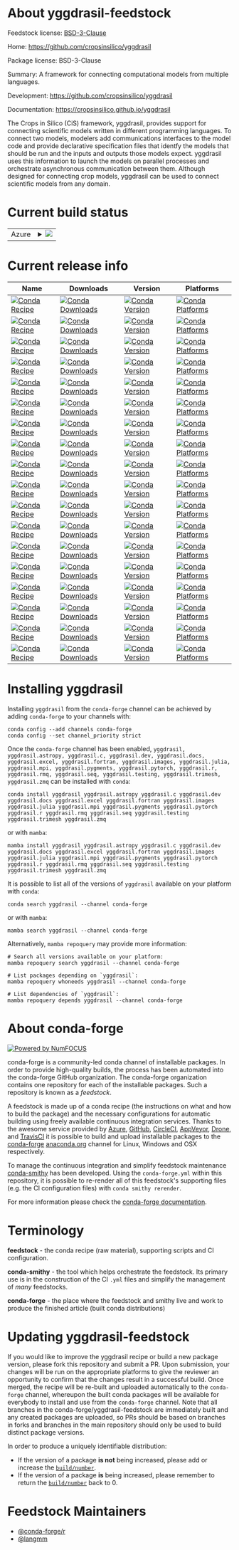 About yggdrasil-feedstock
=========================

Feedstock license: [BSD-3-Clause](https://github.com/conda-forge/yggdrasil-feedstock/blob/main/LICENSE.txt)

Home: https://github.com/cropsinsilico/yggdrasil

Package license: BSD-3-Clause

Summary: A framework for connecting computational models from multiple languages.

Development: https://github.com/cropsinsilico/yggdrasil

Documentation: https://cropsinsilico.github.io/yggdrasil

The Crops in Silico (CiS) framework, yggdrasil, provides support for
connecting scientific models written in different programming languages.
To connect two models, modelers add communications interfaces to the model code
and provide declarative specification files that identfy the
models that should be run and the inputs and outputs those models
expect. yggdrasil uses this information to launch the models
on parallel processes and orchestrate asynchronous communication between them.
Although designed for connecting crop models, yggdrasil can be used to
connect scientific models from any domain.


Current build status
====================


<table>
    
  <tr>
    <td>Azure</td>
    <td>
      <details>
        <summary>
          <a href="https://dev.azure.com/conda-forge/feedstock-builds/_build/latest?definitionId=6228&branchName=main">
            <img src="https://dev.azure.com/conda-forge/feedstock-builds/_apis/build/status/yggdrasil-feedstock?branchName=main">
          </a>
        </summary>
        <table>
          <thead><tr><th>Variant</th><th>Status</th></tr></thead>
          <tbody><tr>
              <td>linux_64_python3.10.____cpython</td>
              <td>
                <a href="https://dev.azure.com/conda-forge/feedstock-builds/_build/latest?definitionId=6228&branchName=main">
                  <img src="https://dev.azure.com/conda-forge/feedstock-builds/_apis/build/status/yggdrasil-feedstock?branchName=main&jobName=linux&configuration=linux%20linux_64_python3.10.____cpython" alt="variant">
                </a>
              </td>
            </tr><tr>
              <td>linux_64_python3.11.____cpython</td>
              <td>
                <a href="https://dev.azure.com/conda-forge/feedstock-builds/_build/latest?definitionId=6228&branchName=main">
                  <img src="https://dev.azure.com/conda-forge/feedstock-builds/_apis/build/status/yggdrasil-feedstock?branchName=main&jobName=linux&configuration=linux%20linux_64_python3.11.____cpython" alt="variant">
                </a>
              </td>
            </tr><tr>
              <td>linux_64_python3.12.____cpython</td>
              <td>
                <a href="https://dev.azure.com/conda-forge/feedstock-builds/_build/latest?definitionId=6228&branchName=main">
                  <img src="https://dev.azure.com/conda-forge/feedstock-builds/_apis/build/status/yggdrasil-feedstock?branchName=main&jobName=linux&configuration=linux%20linux_64_python3.12.____cpython" alt="variant">
                </a>
              </td>
            </tr><tr>
              <td>linux_64_python3.8.____cpython</td>
              <td>
                <a href="https://dev.azure.com/conda-forge/feedstock-builds/_build/latest?definitionId=6228&branchName=main">
                  <img src="https://dev.azure.com/conda-forge/feedstock-builds/_apis/build/status/yggdrasil-feedstock?branchName=main&jobName=linux&configuration=linux%20linux_64_python3.8.____cpython" alt="variant">
                </a>
              </td>
            </tr><tr>
              <td>linux_64_python3.9.____cpython</td>
              <td>
                <a href="https://dev.azure.com/conda-forge/feedstock-builds/_build/latest?definitionId=6228&branchName=main">
                  <img src="https://dev.azure.com/conda-forge/feedstock-builds/_apis/build/status/yggdrasil-feedstock?branchName=main&jobName=linux&configuration=linux%20linux_64_python3.9.____cpython" alt="variant">
                </a>
              </td>
            </tr><tr>
              <td>osx_64_python3.10.____cpython</td>
              <td>
                <a href="https://dev.azure.com/conda-forge/feedstock-builds/_build/latest?definitionId=6228&branchName=main">
                  <img src="https://dev.azure.com/conda-forge/feedstock-builds/_apis/build/status/yggdrasil-feedstock?branchName=main&jobName=osx&configuration=osx%20osx_64_python3.10.____cpython" alt="variant">
                </a>
              </td>
            </tr><tr>
              <td>osx_64_python3.11.____cpython</td>
              <td>
                <a href="https://dev.azure.com/conda-forge/feedstock-builds/_build/latest?definitionId=6228&branchName=main">
                  <img src="https://dev.azure.com/conda-forge/feedstock-builds/_apis/build/status/yggdrasil-feedstock?branchName=main&jobName=osx&configuration=osx%20osx_64_python3.11.____cpython" alt="variant">
                </a>
              </td>
            </tr><tr>
              <td>osx_64_python3.12.____cpython</td>
              <td>
                <a href="https://dev.azure.com/conda-forge/feedstock-builds/_build/latest?definitionId=6228&branchName=main">
                  <img src="https://dev.azure.com/conda-forge/feedstock-builds/_apis/build/status/yggdrasil-feedstock?branchName=main&jobName=osx&configuration=osx%20osx_64_python3.12.____cpython" alt="variant">
                </a>
              </td>
            </tr><tr>
              <td>osx_64_python3.8.____cpython</td>
              <td>
                <a href="https://dev.azure.com/conda-forge/feedstock-builds/_build/latest?definitionId=6228&branchName=main">
                  <img src="https://dev.azure.com/conda-forge/feedstock-builds/_apis/build/status/yggdrasil-feedstock?branchName=main&jobName=osx&configuration=osx%20osx_64_python3.8.____cpython" alt="variant">
                </a>
              </td>
            </tr><tr>
              <td>osx_64_python3.9.____cpython</td>
              <td>
                <a href="https://dev.azure.com/conda-forge/feedstock-builds/_build/latest?definitionId=6228&branchName=main">
                  <img src="https://dev.azure.com/conda-forge/feedstock-builds/_apis/build/status/yggdrasil-feedstock?branchName=main&jobName=osx&configuration=osx%20osx_64_python3.9.____cpython" alt="variant">
                </a>
              </td>
            </tr><tr>
              <td>osx_arm64_python3.10.____cpython</td>
              <td>
                <a href="https://dev.azure.com/conda-forge/feedstock-builds/_build/latest?definitionId=6228&branchName=main">
                  <img src="https://dev.azure.com/conda-forge/feedstock-builds/_apis/build/status/yggdrasil-feedstock?branchName=main&jobName=osx&configuration=osx%20osx_arm64_python3.10.____cpython" alt="variant">
                </a>
              </td>
            </tr><tr>
              <td>osx_arm64_python3.11.____cpython</td>
              <td>
                <a href="https://dev.azure.com/conda-forge/feedstock-builds/_build/latest?definitionId=6228&branchName=main">
                  <img src="https://dev.azure.com/conda-forge/feedstock-builds/_apis/build/status/yggdrasil-feedstock?branchName=main&jobName=osx&configuration=osx%20osx_arm64_python3.11.____cpython" alt="variant">
                </a>
              </td>
            </tr><tr>
              <td>osx_arm64_python3.12.____cpython</td>
              <td>
                <a href="https://dev.azure.com/conda-forge/feedstock-builds/_build/latest?definitionId=6228&branchName=main">
                  <img src="https://dev.azure.com/conda-forge/feedstock-builds/_apis/build/status/yggdrasil-feedstock?branchName=main&jobName=osx&configuration=osx%20osx_arm64_python3.12.____cpython" alt="variant">
                </a>
              </td>
            </tr><tr>
              <td>osx_arm64_python3.8.____cpython</td>
              <td>
                <a href="https://dev.azure.com/conda-forge/feedstock-builds/_build/latest?definitionId=6228&branchName=main">
                  <img src="https://dev.azure.com/conda-forge/feedstock-builds/_apis/build/status/yggdrasil-feedstock?branchName=main&jobName=osx&configuration=osx%20osx_arm64_python3.8.____cpython" alt="variant">
                </a>
              </td>
            </tr><tr>
              <td>osx_arm64_python3.9.____cpython</td>
              <td>
                <a href="https://dev.azure.com/conda-forge/feedstock-builds/_build/latest?definitionId=6228&branchName=main">
                  <img src="https://dev.azure.com/conda-forge/feedstock-builds/_apis/build/status/yggdrasil-feedstock?branchName=main&jobName=osx&configuration=osx%20osx_arm64_python3.9.____cpython" alt="variant">
                </a>
              </td>
            </tr><tr>
              <td>win_64_python3.10.____cpython</td>
              <td>
                <a href="https://dev.azure.com/conda-forge/feedstock-builds/_build/latest?definitionId=6228&branchName=main">
                  <img src="https://dev.azure.com/conda-forge/feedstock-builds/_apis/build/status/yggdrasil-feedstock?branchName=main&jobName=win&configuration=win%20win_64_python3.10.____cpython" alt="variant">
                </a>
              </td>
            </tr><tr>
              <td>win_64_python3.11.____cpython</td>
              <td>
                <a href="https://dev.azure.com/conda-forge/feedstock-builds/_build/latest?definitionId=6228&branchName=main">
                  <img src="https://dev.azure.com/conda-forge/feedstock-builds/_apis/build/status/yggdrasil-feedstock?branchName=main&jobName=win&configuration=win%20win_64_python3.11.____cpython" alt="variant">
                </a>
              </td>
            </tr><tr>
              <td>win_64_python3.12.____cpython</td>
              <td>
                <a href="https://dev.azure.com/conda-forge/feedstock-builds/_build/latest?definitionId=6228&branchName=main">
                  <img src="https://dev.azure.com/conda-forge/feedstock-builds/_apis/build/status/yggdrasil-feedstock?branchName=main&jobName=win&configuration=win%20win_64_python3.12.____cpython" alt="variant">
                </a>
              </td>
            </tr><tr>
              <td>win_64_python3.8.____cpython</td>
              <td>
                <a href="https://dev.azure.com/conda-forge/feedstock-builds/_build/latest?definitionId=6228&branchName=main">
                  <img src="https://dev.azure.com/conda-forge/feedstock-builds/_apis/build/status/yggdrasil-feedstock?branchName=main&jobName=win&configuration=win%20win_64_python3.8.____cpython" alt="variant">
                </a>
              </td>
            </tr><tr>
              <td>win_64_python3.9.____cpython</td>
              <td>
                <a href="https://dev.azure.com/conda-forge/feedstock-builds/_build/latest?definitionId=6228&branchName=main">
                  <img src="https://dev.azure.com/conda-forge/feedstock-builds/_apis/build/status/yggdrasil-feedstock?branchName=main&jobName=win&configuration=win%20win_64_python3.9.____cpython" alt="variant">
                </a>
              </td>
            </tr>
          </tbody>
        </table>
      </details>
    </td>
  </tr>
</table>

Current release info
====================

| Name | Downloads | Version | Platforms |
| --- | --- | --- | --- |
| [![Conda Recipe](https://img.shields.io/badge/recipe-yggdrasil-green.svg)](https://anaconda.org/conda-forge/yggdrasil) | [![Conda Downloads](https://img.shields.io/conda/dn/conda-forge/yggdrasil.svg)](https://anaconda.org/conda-forge/yggdrasil) | [![Conda Version](https://img.shields.io/conda/vn/conda-forge/yggdrasil.svg)](https://anaconda.org/conda-forge/yggdrasil) | [![Conda Platforms](https://img.shields.io/conda/pn/conda-forge/yggdrasil.svg)](https://anaconda.org/conda-forge/yggdrasil) |
| [![Conda Recipe](https://img.shields.io/badge/recipe-yggdrasil.astropy-green.svg)](https://anaconda.org/conda-forge/yggdrasil.astropy) | [![Conda Downloads](https://img.shields.io/conda/dn/conda-forge/yggdrasil.astropy.svg)](https://anaconda.org/conda-forge/yggdrasil.astropy) | [![Conda Version](https://img.shields.io/conda/vn/conda-forge/yggdrasil.astropy.svg)](https://anaconda.org/conda-forge/yggdrasil.astropy) | [![Conda Platforms](https://img.shields.io/conda/pn/conda-forge/yggdrasil.astropy.svg)](https://anaconda.org/conda-forge/yggdrasil.astropy) |
| [![Conda Recipe](https://img.shields.io/badge/recipe-yggdrasil.c-green.svg)](https://anaconda.org/conda-forge/yggdrasil.c) | [![Conda Downloads](https://img.shields.io/conda/dn/conda-forge/yggdrasil.c.svg)](https://anaconda.org/conda-forge/yggdrasil.c) | [![Conda Version](https://img.shields.io/conda/vn/conda-forge/yggdrasil.c.svg)](https://anaconda.org/conda-forge/yggdrasil.c) | [![Conda Platforms](https://img.shields.io/conda/pn/conda-forge/yggdrasil.c.svg)](https://anaconda.org/conda-forge/yggdrasil.c) |
| [![Conda Recipe](https://img.shields.io/badge/recipe-yggdrasil.dev-green.svg)](https://anaconda.org/conda-forge/yggdrasil.dev) | [![Conda Downloads](https://img.shields.io/conda/dn/conda-forge/yggdrasil.dev.svg)](https://anaconda.org/conda-forge/yggdrasil.dev) | [![Conda Version](https://img.shields.io/conda/vn/conda-forge/yggdrasil.dev.svg)](https://anaconda.org/conda-forge/yggdrasil.dev) | [![Conda Platforms](https://img.shields.io/conda/pn/conda-forge/yggdrasil.dev.svg)](https://anaconda.org/conda-forge/yggdrasil.dev) |
| [![Conda Recipe](https://img.shields.io/badge/recipe-yggdrasil.docs-green.svg)](https://anaconda.org/conda-forge/yggdrasil.docs) | [![Conda Downloads](https://img.shields.io/conda/dn/conda-forge/yggdrasil.docs.svg)](https://anaconda.org/conda-forge/yggdrasil.docs) | [![Conda Version](https://img.shields.io/conda/vn/conda-forge/yggdrasil.docs.svg)](https://anaconda.org/conda-forge/yggdrasil.docs) | [![Conda Platforms](https://img.shields.io/conda/pn/conda-forge/yggdrasil.docs.svg)](https://anaconda.org/conda-forge/yggdrasil.docs) |
| [![Conda Recipe](https://img.shields.io/badge/recipe-yggdrasil.excel-green.svg)](https://anaconda.org/conda-forge/yggdrasil.excel) | [![Conda Downloads](https://img.shields.io/conda/dn/conda-forge/yggdrasil.excel.svg)](https://anaconda.org/conda-forge/yggdrasil.excel) | [![Conda Version](https://img.shields.io/conda/vn/conda-forge/yggdrasil.excel.svg)](https://anaconda.org/conda-forge/yggdrasil.excel) | [![Conda Platforms](https://img.shields.io/conda/pn/conda-forge/yggdrasil.excel.svg)](https://anaconda.org/conda-forge/yggdrasil.excel) |
| [![Conda Recipe](https://img.shields.io/badge/recipe-yggdrasil.fortran-green.svg)](https://anaconda.org/conda-forge/yggdrasil.fortran) | [![Conda Downloads](https://img.shields.io/conda/dn/conda-forge/yggdrasil.fortran.svg)](https://anaconda.org/conda-forge/yggdrasil.fortran) | [![Conda Version](https://img.shields.io/conda/vn/conda-forge/yggdrasil.fortran.svg)](https://anaconda.org/conda-forge/yggdrasil.fortran) | [![Conda Platforms](https://img.shields.io/conda/pn/conda-forge/yggdrasil.fortran.svg)](https://anaconda.org/conda-forge/yggdrasil.fortran) |
| [![Conda Recipe](https://img.shields.io/badge/recipe-yggdrasil.images-green.svg)](https://anaconda.org/conda-forge/yggdrasil.images) | [![Conda Downloads](https://img.shields.io/conda/dn/conda-forge/yggdrasil.images.svg)](https://anaconda.org/conda-forge/yggdrasil.images) | [![Conda Version](https://img.shields.io/conda/vn/conda-forge/yggdrasil.images.svg)](https://anaconda.org/conda-forge/yggdrasil.images) | [![Conda Platforms](https://img.shields.io/conda/pn/conda-forge/yggdrasil.images.svg)](https://anaconda.org/conda-forge/yggdrasil.images) |
| [![Conda Recipe](https://img.shields.io/badge/recipe-yggdrasil.julia-green.svg)](https://anaconda.org/conda-forge/yggdrasil.julia) | [![Conda Downloads](https://img.shields.io/conda/dn/conda-forge/yggdrasil.julia.svg)](https://anaconda.org/conda-forge/yggdrasil.julia) | [![Conda Version](https://img.shields.io/conda/vn/conda-forge/yggdrasil.julia.svg)](https://anaconda.org/conda-forge/yggdrasil.julia) | [![Conda Platforms](https://img.shields.io/conda/pn/conda-forge/yggdrasil.julia.svg)](https://anaconda.org/conda-forge/yggdrasil.julia) |
| [![Conda Recipe](https://img.shields.io/badge/recipe-yggdrasil.mpi-green.svg)](https://anaconda.org/conda-forge/yggdrasil.mpi) | [![Conda Downloads](https://img.shields.io/conda/dn/conda-forge/yggdrasil.mpi.svg)](https://anaconda.org/conda-forge/yggdrasil.mpi) | [![Conda Version](https://img.shields.io/conda/vn/conda-forge/yggdrasil.mpi.svg)](https://anaconda.org/conda-forge/yggdrasil.mpi) | [![Conda Platforms](https://img.shields.io/conda/pn/conda-forge/yggdrasil.mpi.svg)](https://anaconda.org/conda-forge/yggdrasil.mpi) |
| [![Conda Recipe](https://img.shields.io/badge/recipe-yggdrasil.pygments-green.svg)](https://anaconda.org/conda-forge/yggdrasil.pygments) | [![Conda Downloads](https://img.shields.io/conda/dn/conda-forge/yggdrasil.pygments.svg)](https://anaconda.org/conda-forge/yggdrasil.pygments) | [![Conda Version](https://img.shields.io/conda/vn/conda-forge/yggdrasil.pygments.svg)](https://anaconda.org/conda-forge/yggdrasil.pygments) | [![Conda Platforms](https://img.shields.io/conda/pn/conda-forge/yggdrasil.pygments.svg)](https://anaconda.org/conda-forge/yggdrasil.pygments) |
| [![Conda Recipe](https://img.shields.io/badge/recipe-yggdrasil.pytorch-green.svg)](https://anaconda.org/conda-forge/yggdrasil.pytorch) | [![Conda Downloads](https://img.shields.io/conda/dn/conda-forge/yggdrasil.pytorch.svg)](https://anaconda.org/conda-forge/yggdrasil.pytorch) | [![Conda Version](https://img.shields.io/conda/vn/conda-forge/yggdrasil.pytorch.svg)](https://anaconda.org/conda-forge/yggdrasil.pytorch) | [![Conda Platforms](https://img.shields.io/conda/pn/conda-forge/yggdrasil.pytorch.svg)](https://anaconda.org/conda-forge/yggdrasil.pytorch) |
| [![Conda Recipe](https://img.shields.io/badge/recipe-yggdrasil.r-green.svg)](https://anaconda.org/conda-forge/yggdrasil.r) | [![Conda Downloads](https://img.shields.io/conda/dn/conda-forge/yggdrasil.r.svg)](https://anaconda.org/conda-forge/yggdrasil.r) | [![Conda Version](https://img.shields.io/conda/vn/conda-forge/yggdrasil.r.svg)](https://anaconda.org/conda-forge/yggdrasil.r) | [![Conda Platforms](https://img.shields.io/conda/pn/conda-forge/yggdrasil.r.svg)](https://anaconda.org/conda-forge/yggdrasil.r) |
| [![Conda Recipe](https://img.shields.io/badge/recipe-yggdrasil.rmq-green.svg)](https://anaconda.org/conda-forge/yggdrasil.rmq) | [![Conda Downloads](https://img.shields.io/conda/dn/conda-forge/yggdrasil.rmq.svg)](https://anaconda.org/conda-forge/yggdrasil.rmq) | [![Conda Version](https://img.shields.io/conda/vn/conda-forge/yggdrasil.rmq.svg)](https://anaconda.org/conda-forge/yggdrasil.rmq) | [![Conda Platforms](https://img.shields.io/conda/pn/conda-forge/yggdrasil.rmq.svg)](https://anaconda.org/conda-forge/yggdrasil.rmq) |
| [![Conda Recipe](https://img.shields.io/badge/recipe-yggdrasil.seq-green.svg)](https://anaconda.org/conda-forge/yggdrasil.seq) | [![Conda Downloads](https://img.shields.io/conda/dn/conda-forge/yggdrasil.seq.svg)](https://anaconda.org/conda-forge/yggdrasil.seq) | [![Conda Version](https://img.shields.io/conda/vn/conda-forge/yggdrasil.seq.svg)](https://anaconda.org/conda-forge/yggdrasil.seq) | [![Conda Platforms](https://img.shields.io/conda/pn/conda-forge/yggdrasil.seq.svg)](https://anaconda.org/conda-forge/yggdrasil.seq) |
| [![Conda Recipe](https://img.shields.io/badge/recipe-yggdrasil.testing-green.svg)](https://anaconda.org/conda-forge/yggdrasil.testing) | [![Conda Downloads](https://img.shields.io/conda/dn/conda-forge/yggdrasil.testing.svg)](https://anaconda.org/conda-forge/yggdrasil.testing) | [![Conda Version](https://img.shields.io/conda/vn/conda-forge/yggdrasil.testing.svg)](https://anaconda.org/conda-forge/yggdrasil.testing) | [![Conda Platforms](https://img.shields.io/conda/pn/conda-forge/yggdrasil.testing.svg)](https://anaconda.org/conda-forge/yggdrasil.testing) |
| [![Conda Recipe](https://img.shields.io/badge/recipe-yggdrasil.trimesh-green.svg)](https://anaconda.org/conda-forge/yggdrasil.trimesh) | [![Conda Downloads](https://img.shields.io/conda/dn/conda-forge/yggdrasil.trimesh.svg)](https://anaconda.org/conda-forge/yggdrasil.trimesh) | [![Conda Version](https://img.shields.io/conda/vn/conda-forge/yggdrasil.trimesh.svg)](https://anaconda.org/conda-forge/yggdrasil.trimesh) | [![Conda Platforms](https://img.shields.io/conda/pn/conda-forge/yggdrasil.trimesh.svg)](https://anaconda.org/conda-forge/yggdrasil.trimesh) |
| [![Conda Recipe](https://img.shields.io/badge/recipe-yggdrasil.zmq-green.svg)](https://anaconda.org/conda-forge/yggdrasil.zmq) | [![Conda Downloads](https://img.shields.io/conda/dn/conda-forge/yggdrasil.zmq.svg)](https://anaconda.org/conda-forge/yggdrasil.zmq) | [![Conda Version](https://img.shields.io/conda/vn/conda-forge/yggdrasil.zmq.svg)](https://anaconda.org/conda-forge/yggdrasil.zmq) | [![Conda Platforms](https://img.shields.io/conda/pn/conda-forge/yggdrasil.zmq.svg)](https://anaconda.org/conda-forge/yggdrasil.zmq) |

Installing yggdrasil
====================

Installing `yggdrasil` from the `conda-forge` channel can be achieved by adding `conda-forge` to your channels with:

```
conda config --add channels conda-forge
conda config --set channel_priority strict
```

Once the `conda-forge` channel has been enabled, `yggdrasil, yggdrasil.astropy, yggdrasil.c, yggdrasil.dev, yggdrasil.docs, yggdrasil.excel, yggdrasil.fortran, yggdrasil.images, yggdrasil.julia, yggdrasil.mpi, yggdrasil.pygments, yggdrasil.pytorch, yggdrasil.r, yggdrasil.rmq, yggdrasil.seq, yggdrasil.testing, yggdrasil.trimesh, yggdrasil.zmq` can be installed with `conda`:

```
conda install yggdrasil yggdrasil.astropy yggdrasil.c yggdrasil.dev yggdrasil.docs yggdrasil.excel yggdrasil.fortran yggdrasil.images yggdrasil.julia yggdrasil.mpi yggdrasil.pygments yggdrasil.pytorch yggdrasil.r yggdrasil.rmq yggdrasil.seq yggdrasil.testing yggdrasil.trimesh yggdrasil.zmq
```

or with `mamba`:

```
mamba install yggdrasil yggdrasil.astropy yggdrasil.c yggdrasil.dev yggdrasil.docs yggdrasil.excel yggdrasil.fortran yggdrasil.images yggdrasil.julia yggdrasil.mpi yggdrasil.pygments yggdrasil.pytorch yggdrasil.r yggdrasil.rmq yggdrasil.seq yggdrasil.testing yggdrasil.trimesh yggdrasil.zmq
```

It is possible to list all of the versions of `yggdrasil` available on your platform with `conda`:

```
conda search yggdrasil --channel conda-forge
```

or with `mamba`:

```
mamba search yggdrasil --channel conda-forge
```

Alternatively, `mamba repoquery` may provide more information:

```
# Search all versions available on your platform:
mamba repoquery search yggdrasil --channel conda-forge

# List packages depending on `yggdrasil`:
mamba repoquery whoneeds yggdrasil --channel conda-forge

# List dependencies of `yggdrasil`:
mamba repoquery depends yggdrasil --channel conda-forge
```


About conda-forge
=================

[![Powered by
NumFOCUS](https://img.shields.io/badge/powered%20by-NumFOCUS-orange.svg?style=flat&colorA=E1523D&colorB=007D8A)](https://numfocus.org)

conda-forge is a community-led conda channel of installable packages.
In order to provide high-quality builds, the process has been automated into the
conda-forge GitHub organization. The conda-forge organization contains one repository
for each of the installable packages. Such a repository is known as a *feedstock*.

A feedstock is made up of a conda recipe (the instructions on what and how to build
the package) and the necessary configurations for automatic building using freely
available continuous integration services. Thanks to the awesome service provided by
[Azure](https://azure.microsoft.com/en-us/services/devops/), [GitHub](https://github.com/),
[CircleCI](https://circleci.com/), [AppVeyor](https://www.appveyor.com/),
[Drone](https://cloud.drone.io/welcome), and [TravisCI](https://travis-ci.com/)
it is possible to build and upload installable packages to the
[conda-forge](https://anaconda.org/conda-forge) [anaconda.org](https://anaconda.org/)
channel for Linux, Windows and OSX respectively.

To manage the continuous integration and simplify feedstock maintenance
[conda-smithy](https://github.com/conda-forge/conda-smithy) has been developed.
Using the ``conda-forge.yml`` within this repository, it is possible to re-render all of
this feedstock's supporting files (e.g. the CI configuration files) with ``conda smithy rerender``.

For more information please check the [conda-forge documentation](https://conda-forge.org/docs/).

Terminology
===========

**feedstock** - the conda recipe (raw material), supporting scripts and CI configuration.

**conda-smithy** - the tool which helps orchestrate the feedstock.
                   Its primary use is in the construction of the CI ``.yml`` files
                   and simplify the management of *many* feedstocks.

**conda-forge** - the place where the feedstock and smithy live and work to
                  produce the finished article (built conda distributions)


Updating yggdrasil-feedstock
============================

If you would like to improve the yggdrasil recipe or build a new
package version, please fork this repository and submit a PR. Upon submission,
your changes will be run on the appropriate platforms to give the reviewer an
opportunity to confirm that the changes result in a successful build. Once
merged, the recipe will be re-built and uploaded automatically to the
`conda-forge` channel, whereupon the built conda packages will be available for
everybody to install and use from the `conda-forge` channel.
Note that all branches in the conda-forge/yggdrasil-feedstock are
immediately built and any created packages are uploaded, so PRs should be based
on branches in forks and branches in the main repository should only be used to
build distinct package versions.

In order to produce a uniquely identifiable distribution:
 * If the version of a package **is not** being increased, please add or increase
   the [``build/number``](https://docs.conda.io/projects/conda-build/en/latest/resources/define-metadata.html#build-number-and-string).
 * If the version of a package **is** being increased, please remember to return
   the [``build/number``](https://docs.conda.io/projects/conda-build/en/latest/resources/define-metadata.html#build-number-and-string)
   back to 0.

Feedstock Maintainers
=====================

* [@conda-forge/r](https://github.com/conda-forge/r/)
* [@langmm](https://github.com/langmm/)

